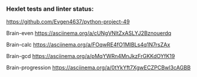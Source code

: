 ### Hexlet tests and linter status:
https://github.com/Evgen4637/python-project-49

Brain-even
https://asciinema.org/a/cUNgVNltZxASLYJ2Bznouerdq

Brain-calc
https://asciinema.org/a/FOqwRE4fO1MIBLs4q1N7rsZAx

Brain-gcd
https://asciinema.org/a/pMqYWRn4MnJkzFrGKKdOYfK19

Brain-progression
https://asciinema.org/a/0tYkYft7XgwECZPCBwl3cAGBB